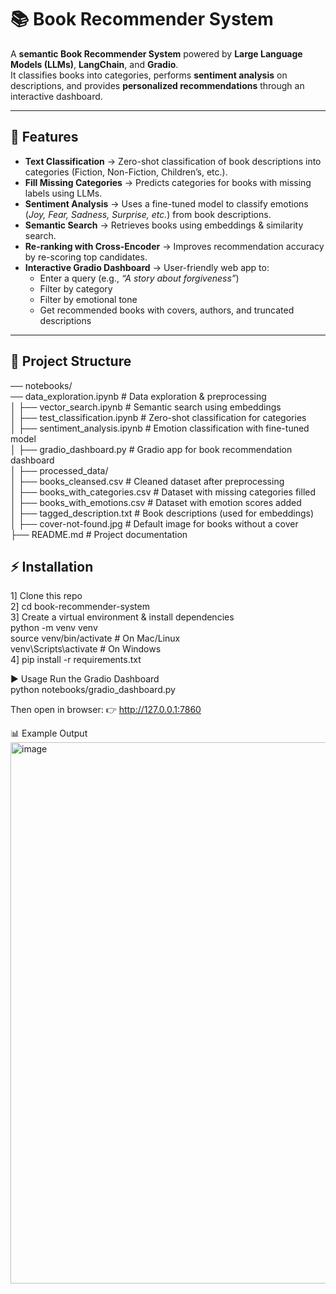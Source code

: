 # 📚 Book Recommender System  

A **semantic Book Recommender System** powered by **Large Language Models (LLMs)**, **LangChain**, and **Gradio**.  
It classifies books into categories, performs **sentiment analysis** on descriptions, and provides **personalized recommendations** through an interactive dashboard.  

---

## 🚀 Features  

- **Text Classification** → Zero-shot classification of book descriptions into categories (Fiction, Non-Fiction, Children’s, etc.).  
- **Fill Missing Categories** → Predicts categories for books with missing labels using LLMs.  
- **Sentiment Analysis** → Uses a fine-tuned model to classify emotions (*Joy, Fear, Sadness, Surprise, etc.*) from book descriptions.  
- **Semantic Search** → Retrieves books using embeddings & similarity search.  
- **Re-ranking with Cross-Encoder** → Improves recommendation accuracy by re-scoring top candidates.  
- **Interactive Gradio Dashboard** → User-friendly web app to:  
  - Enter a query (e.g., *“A story about forgiveness”*)  
  - Filter by category  
  - Filter by emotional tone  
  - Get recommended books with covers, authors, and truncated descriptions  

---

## 📂 Project Structure  
── notebooks/  
   ── data_exploration.ipynb       # Data exploration & preprocessing  
│   ├── vector_search.ipynb          # Semantic search using embeddings  
│   ├── test_classification.ipynb    # Zero-shot classification for categories  
│   ├── sentiment_analysis.ipynb     # Emotion classification with fine-tuned model  
│   ├── gradio_dashboard.py          # Gradio app for book recommendation dashboard  
│
├── processed_data/  
│   ├── books_cleansed.csv           # Cleaned dataset after preprocessing  
│   ├── books_with_categories.csv    # Dataset with missing categories filled  
│   ├── books_with_emotions.csv      # Dataset with emotion scores added  
│   ├── tagged_description.txt       # Book descriptions (used for embeddings)  
│
├── cover-not-found.jpg              # Default image for books without a cover  
├── README.md                        # Project documentation  

## ⚡ Installation

1] Clone this repo <br>
2] cd book-recommender-system  <br>
3] Create a virtual environment & install dependencies <br>
python -m venv venv <br>
source venv/bin/activate   # On Mac/Linux <br>
venv\Scripts\activate      # On Windows <br>
4] pip install -r requirements.txt <br>


▶️ Usage
Run the Gradio Dashboard <br>
python notebooks/gradio_dashboard.py <br>

Then open in browser: 
👉 http://127.0.0.1:7860

📊 Example Output
<img width="1440" height="866" alt="image" src="https://github.com/user-attachments/assets/96acd8e3-1ab2-4bd0-96d0-c59443097848" />


